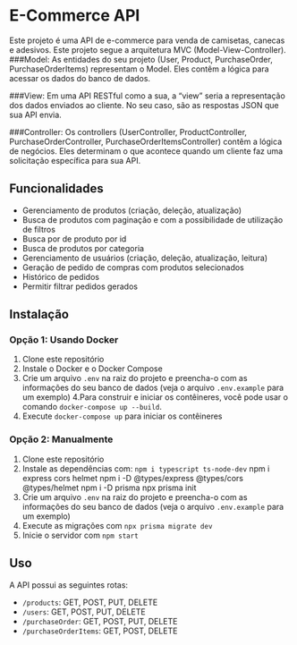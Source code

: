 # E-Commerce API

Este projeto é uma API de e-commerce para venda de camisetas, canecas e adesivos. Este projeto segue a arquitetura MVC (Model-View-Controller).
###Model: As entidades do seu projeto (User, Product, PurchaseOrder, PurchaseOrderItems) representam o Model. Eles contêm a lógica para acessar os dados do banco de dados.

###View: Em uma API RESTful como a sua, a “view” seria a representação dos dados enviados ao cliente. No seu caso, são as respostas JSON que sua API envia.

###Controller: Os controllers (UserController, ProductController, PurchaseOrderController, PurchaseOrderItemsController) contêm a lógica de negócios. Eles determinam o que acontece quando um cliente faz uma solicitação específica para sua API.

## Funcionalidades

- Gerenciamento de produtos (criação, deleção, atualização)
- Busca de produtos com paginação e com a possibilidade de utilização de filtros
- Busca por de produto por id
- Busca de produtos por categoria
- Gerenciamento de usuários (criação, deleção, atualização, leitura)
- Geração de pedido de compras com produtos selecionados
- Histórico de pedidos
- Permitir filtrar pedidos gerados

## Instalação

### Opção 1: Usando Docker

1. Clone este repositório
2. Instale o Docker e o Docker Compose
3. Crie um arquivo `.env` na raiz do projeto e preencha-o com as informações do seu banco de dados (veja o arquivo `.env.example` para um exemplo)
4.Para construir e iniciar os contêineres, você pode usar o comando `docker-compose up --build`.
5. Execute `docker-compose up` para iniciar os contêineres

### Opção 2: Manualmente
1. Clone este repositório
2. Instale as dependências com:
`npm i typescript ts-node-dev`
npm i express cors helmet
npm i -D @types/express @types/cors @types/helmet
npm i -D prisma
npx prisma init
3. Crie um arquivo `.env` na raiz do projeto e preencha-o com as informações do seu banco de dados (veja o arquivo `.env.example` para um exemplo)
4. Execute as migrações com `npx prisma migrate dev`
5. Inicie o servidor com `npm start`

## Uso

A API possui as seguintes rotas:

- `/products`: GET, POST, PUT, DELETE
- `/users`: GET, POST, PUT, DELETE
- `/purchaseOrder`: GET, POST, PUT, DELETE
- `/purchaseOrderItems`: GET, POST, DELETE


